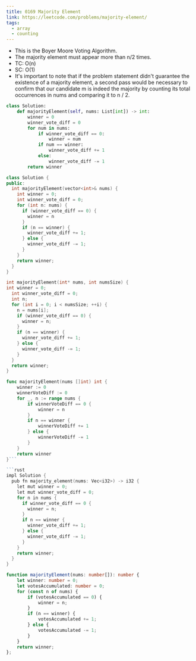 ```yaml
---
title: 0169 Majority Element
link: https://leetcode.com/problems/majority-element/
tags: 
  - array 
  - counting
---
```

- This is the Boyer Moore Voting Algorithm.
- The majority element must appear more than n/2 times.
- TC: O(n)
- SC: O(1)
- It's important to note that if the problem statement didn't guarantee the existence of a majority element, a second pass would be necessary to confirm that our candidate m is indeed the majority by counting its total occurrences in nums and comparing it to n / 2.

```python
class Solution:
    def majorityElement(self, nums: List[int]) -> int:
        winner = 0
        winner_vote_diff = 0
        for num in nums:
            if winner_vote_diff == 0:
                winner = num
            if num == winner:
                winner_vote_diff += 1
            else:
                winner_vote_diff -= 1
        return winner
```

```c++
class Solution {
public:
  int majorityElement(vector<int>& nums) {
    int winner = 0;
    int winner_vote_diff = 0;
    for (int n: nums) {
      if (winner_vote_diff == 0) {
        winner = n
      }
      if (n == winner) {
        winner_vote_diff += 1;
      } else {
        winner_vote_diff -= 1;
      }
    }
    return winner;
  }
}
```

```c
int majorityElement(int* nums, int numsSize) {
int winner = 0;
  int winner_vote_diff = 0;
  int n;
  for (int i = 0; i < numsSize; ++i) {
    n = nums[i];
    if (winner_vote_diff == 0) {
      winner = n;
    }
    if (n == winner) {
      winner_vote_diff += 1;
    } else {
      winner_vote_diff -= 1;
    }
  }
  return winner;
}
```

```go
func majorityElement(nums []int) int {
    winner := 0
    winnerVoteDiff := 0
    for _, n := range nums {
        if winnerVoteDiff == 0 {
            winner = n
        }
        if n == winner {
            winnerVoteDiff += 1
        } else {
            winnerVoteDiff -= 1
        }
    }
    return winner
}```

```rust
impl Solution {
  pub fn majority_element(nums: Vec<i32>) -> i32 {
    let mut winner = 0;
    let mut winner_vote_diff = 0;
    for n in nums {
      if winner_vote_diff == 0 {
        winner = n;
      }
      if n == winner {
        winner_vote_diff += 1;
      } else {
        winner_vote_diff -= 1;
      }
    }
    return winner;
  }
}
```

```ts
function majorityElement(nums: number[]): number {
    let winner: number = 0;
    let votesAccumulated: number = 0;
    for (const n of nums) {
        if (votesAccumulated == 0) {
            winner = n;
        }
        if (n == winner) {
            votesAccumulated += 1;
        } else {
            votesAccumulated -= 1;
        }
    }
    return winner;
};
```